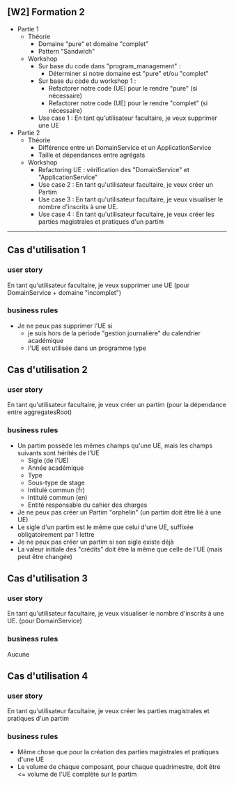 ## [W2] Formation 2

- Partie 1 
    - Théorie
        - Domaine "pure" et domaine "complet"
        - Pattern "Sandwich"
    - Workshop
        - Sur base du code dans "program_management" :
            - Déterminer si notre domaine est "pure" et/ou "complet"
        - Sur base du code du workshop 1 :
            - Refactorer notre code (UE) pour le rendre "pure" (si nécessaire)
            - Refactorer notre code (UE) pour le rendre "complet" (si nécessaire)
        - Use case 1 : En tant qu'utilisateur facultaire, je veux supprimer une UE
- Partie 2
    - Théorie
        - Différence entre un DomainService et un ApplicationService
        - Taille et dépendances entre agrégats
    - Workshop
        - Refactoring UE : vérification des "DomainService" et "ApplicationService"
        - Use case 2 : En tant qu'utilisateur facultaire, je veux créer un Partim
        - Use case 3 : En tant qu'utilisateur facultaire, je veux visualiser le nombre d'inscrits à une UE.
        - Use case 4 : En tant qu'utilisateur facultaire, je veux créer les parties magistrales et pratiques d'un partim


-------------------------------


## Cas d'utilisation 1
### user story
En tant qu'utilisateur facultaire, je veux supprimer une UE
(pour DomainService + domaine "incomplet")

### business rules
- Je ne peux pas supprimer l'UE si 
    - je suis hors de la période "gestion journalière" du calendrier académique
    - l'UE est utilisée dans un programme type


## Cas d'utilisation 2
### user story
En tant qu'utilisateur facultaire, je veux créer un partim
(pour la dépendance entre aggregatesRoot)

### business rules
- Un partim possède les mêmes champs qu'une UE, mais les champs suivants sont hérités de l'UE
    - Sigle (de l'UE)
    - Année académique
    - Type
    - Sous-type de stage
    - Intitulé commun (fr)
    - Intitulé commun (en)
    - Entité responsable du cahier des charges
- Je ne peux pas créer un Partim "orphelin" (un partim doit être lié à une UE)
- Le sigle d'un partim est le même que celui d'une UE, suffixée obligatoirement par 1 lettre
- Je ne peux pas créer un partim si son sigle existe déjà
- La valeur initiale des "crédits" doit être la même que celle de l'UE (mais peut être changée) 



## Cas d'utilisation 3
### user story
En tant qu'utilisateur facultaire, je veux visualiser le nombre d'inscrits à une UE. 
(pour DomainService)
### business rules
Aucune



## Cas d'utilisation 4
### user story
En tant qu'utilisateur facultaire, je veux créer les parties magistrales et pratiques d'un partim 

### business rules
- Même chose que pour la création des parties magistrales et pratiques d'une UE
- Le volume de chaque composant, pour chaque quadrimestre, doit être <= volume de l'UE complète sur le partim

